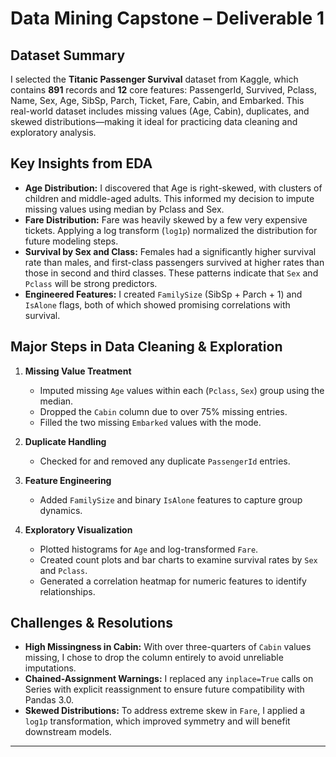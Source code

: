 # Data Mining Capstone – Deliverable 1

## Dataset Summary
I selected the **Titanic Passenger Survival** dataset from Kaggle, which contains **891** records and **12** core features: PassengerId, Survived, Pclass, Name, Sex, Age, SibSp, Parch, Ticket, Fare, Cabin, and Embarked. This real-world dataset includes missing values (Age, Cabin), duplicates, and skewed distributions—making it ideal for practicing data cleaning and exploratory analysis.

## Key Insights from EDA
- **Age Distribution:** I discovered that Age is right-skewed, with clusters of children and middle-aged adults. This informed my decision to impute missing values using median by Pclass and Sex.
- **Fare Distribution:** Fare was heavily skewed by a few very expensive tickets. Applying a log transform (`log1p`) normalized the distribution for future modeling steps.
- **Survival by Sex and Class:** Females had a significantly higher survival rate than males, and first-class passengers survived at higher rates than those in second and third classes. These patterns indicate that `Sex` and `Pclass` will be strong predictors.
- **Engineered Features:** I created `FamilySize` (SibSp + Parch + 1) and `IsAlone` flags, both of which showed promising correlations with survival.

## Major Steps in Data Cleaning & Exploration
1. **Missing Value Treatment**  
   - Imputed missing `Age` values within each (`Pclass`, `Sex`) group using the median.  
   - Dropped the `Cabin` column due to over 75% missing entries.  
   - Filled the two missing `Embarked` values with the mode.

2. **Duplicate Handling**  
   - Checked for and removed any duplicate `PassengerId` entries.

3. **Feature Engineering**  
   - Added `FamilySize` and binary `IsAlone` features to capture group dynamics.

4. **Exploratory Visualization**  
   - Plotted histograms for `Age` and log-transformed `Fare`.  
   - Created count plots and bar charts to examine survival rates by `Sex` and `Pclass`.  
   - Generated a correlation heatmap for numeric features to identify relationships.

## Challenges & Resolutions
- **High Missingness in Cabin:** With over three-quarters of `Cabin` values missing, I chose to drop the column entirely to avoid unreliable imputations.
- **Chained-Assignment Warnings:** I replaced any `inplace=True` calls on Series with explicit reassignment to ensure future compatibility with Pandas 3.0.
- **Skewed Distributions:** To address extreme skew in `Fare`, I applied a `log1p` transformation, which improved symmetry and will benefit downstream models.

---

